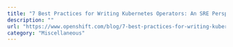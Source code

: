 ```yaml
---
title: "7 Best Practices for Writing Kubernetes Operators: An SRE Perspective"
description: ""
url: "https://www.openshift.com/blog/7-best-practices-for-writing-kubernetes-operators-an-sre-perspective"
category: "Miscellaneous"
---
```

